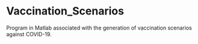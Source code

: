 # Vaccination_Scenarios
Program in Matlab associated with the generation of vaccination scenarios against COVID-19.
